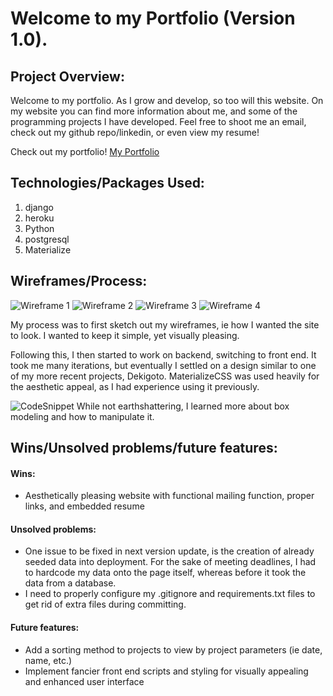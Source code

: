 # Welcome to my Portfolio (Version 1.0).

## Project Overview:
Welcome to my portfolio. As I grow and develop, so too will this website. On my website you can find more information about me, and some of the
programming projects I have developed. Feel free to shoot me an email, check out my github repo/linkedin, or even view my resume!



Check out my portfolio!
[My Portfolio](https://portfolio-sgs.herokuapp.com/)


## Technologies/Packages Used:
1. django
2. heroku
3. Python
4. postgresql
5. Materialize

## Wireframes/Process:
![Wireframe 1](https://imgur.com/cnvjCbb.jpg)
![Wireframe 2](https://imgur.com/gVis9mx.jpg)
![Wireframe 3](https://imgur.com/tZVrdCq.jpg)
![Wireframe 4](https://imgur.com/VoMCsfd.jpg)

My process was to first sketch out my wireframes, ie how I wanted the site to look. I wanted to keep it simple, yet visually pleasing.

Following this, I then started to work on backend, switching to front end. It took me many iterations, but eventually I settled on a design similar to one of my more recent projects, Dekigoto. MaterializeCSS was used heavily for the aesthetic appeal, as I had experience using it previously.

![CodeSnippet](https://imgur.com/S84loPz.png)
While not earthshattering, I learned more about box modeling and how to manipulate it.


## Wins/Unsolved problems/future features:

#### Wins:
- Aesthetically pleasing website with functional mailing function, proper links, and embedded resume

#### Unsolved problems:
- One issue to be fixed in next version update, is the creation of already seeded data into deployment. For the sake of meeting deadlines, I had to hardcode my data onto the page itself, whereas before it took the data from a database.
- I need to properly configure my .gitignore and requirements.txt files to get rid of extra files during committing.

#### Future features:
- Add a sorting method to projects to view by project parameters (ie date, name, etc.)
- Implement fancier front end scripts and styling for visually appealing and enhanced user interface
